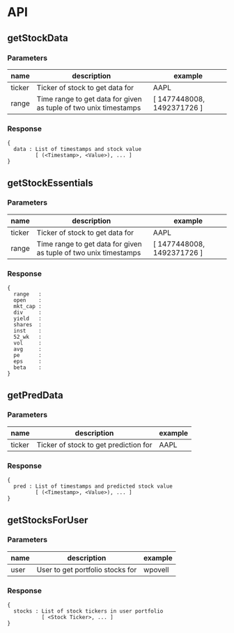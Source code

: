 # API

## getStockData 

### Parameters

| name   | description                                                      | example                    |
|--------|------------------------------------------------------------------|----------------------------|
| ticker | Ticker of stock to get data for                                  | AAPL                       |
| range  | Time range to get data for given as tuple of two unix timestamps | [ 1477448008, 1492371726 ] |

### Response
```
{
  data : List of timestamps and stock value
         [ (<Timestamp>, <Value>), ... ] 
}
```

## getStockEssentials

### Parameters

| name   | description                                                      | example                    |
|--------|------------------------------------------------------------------|----------------------------|
| ticker | Ticker of stock to get data for                                  | AAPL                       |
| range  | Time range to get data for given as tuple of two unix timestamps | [ 1477448008, 1492371726 ] |

### Response
```
{
  range   : 
  open    : 
  mkt_cap :
  div     :
  yield   :
  shares  :
  inst    :
  52_wk   :
  vol     :
  avg     :
  pe      :
  eps     :
  beta    :
}
```

## getPredData

### Parameters

| name   | description                           | example |
|--------|---------------------------------------|---------|
| ticker | Ticker of stock to get prediction for | AAPL    |

### Response
```
{
  pred : List of timestamps and predicted stock value
         [ (<Timestamp>, <Value>), ... ]
}
```

## getStocksForUser

### Parameters

| name | description                         | example    |
|------|-------------------------------------|------------|
| user | User to get portfolio stocks for    | wpovell    |

### Response
```
{
  stocks : List of stock tickers in user portfolio
           [ <Stock Ticker>, ... ]
}
```
